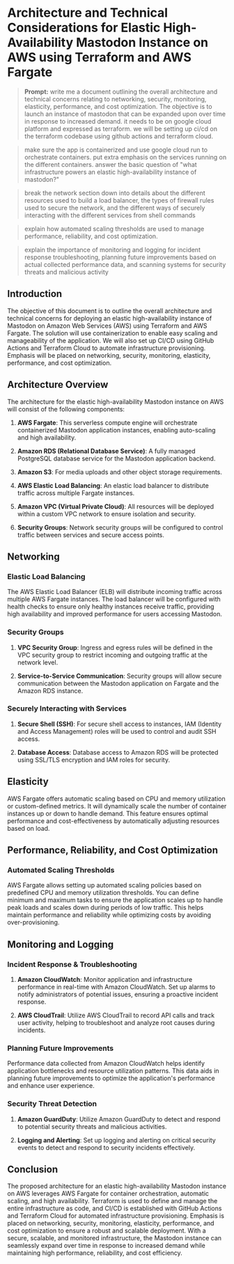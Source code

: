 # Architecture and Technical Considerations for Elastic High-Availability Mastodon Instance on AWS using Terraform and AWS Fargate

> **Prompt:** write me a document outlining the overall architecture and technical concerns relating to networking, security, monitoring, elasticity, performance, and cost optimization. The objective is to launch an instance of mastodon that can be expanded upon over time in response to increased demand. it needs to be on google cloud platform and expressed as terraform. we will be setting up ci/cd on the terraform codebase using github actions and terraform cloud.

>make sure the app is containerized and use google cloud run to orchestrate containers.  put extra emphasis on the services running on the different containers. answer the basic question of "what infrastructure powers an elastic high-availability instance of mastodon?" 

>break the network section down into details about the different resources used to build a load balancer, the types of firewall rules used to secure the network, and the different ways of securely interacting with the different services from shell commands

>explain how automated scaling thresholds are used to manage performance, reliability, and cost optimization.

>explain the importance of monitoring and logging for incident response troubleshooting, planning future improvements based on actual collected performance data, and scanning systems for security threats and malicious activity

## Introduction

The objective of this document is to outline the overall architecture and technical concerns for deploying an elastic high-availability instance of Mastodon on Amazon Web Services (AWS) using Terraform and AWS Fargate. The solution will use containerization to enable easy scaling and manageability of the application. We will also set up CI/CD using GitHub Actions and Terraform Cloud to automate infrastructure provisioning. Emphasis will be placed on networking, security, monitoring, elasticity, performance, and cost optimization.

## Architecture Overview

The architecture for the elastic high-availability Mastodon instance on AWS will consist of the following components:

1. **AWS Fargate**: This serverless compute engine will orchestrate containerized Mastodon application instances, enabling auto-scaling and high availability.

2. **Amazon RDS (Relational Database Service)**: A fully managed PostgreSQL database service for the Mastodon application backend.

3. **Amazon S3**: For media uploads and other object storage requirements.

4. **AWS Elastic Load Balancing**: An elastic load balancer to distribute traffic across multiple Fargate instances.

5. **Amazon VPC (Virtual Private Cloud)**: All resources will be deployed within a custom VPC network to ensure isolation and security.

6. **Security Groups**: Network security groups will be configured to control traffic between services and secure access points.

## Networking

### Elastic Load Balancing

The AWS Elastic Load Balancer (ELB) will distribute incoming traffic across multiple AWS Fargate instances. The load balancer will be configured with health checks to ensure only healthy instances receive traffic, providing high availability and improved performance for users accessing Mastodon.

### Security Groups

1. **VPC Security Group**: Ingress and egress rules will be defined in the VPC security group to restrict incoming and outgoing traffic at the network level.

2. **Service-to-Service Communication**: Security groups will allow secure communication between the Mastodon application on Fargate and the Amazon RDS instance.

### Securely Interacting with Services

1. **Secure Shell (SSH)**: For secure shell access to instances, IAM (Identity and Access Management) roles will be used to control and audit SSH access.

2. **Database Access**: Database access to Amazon RDS will be protected using SSL/TLS encryption and IAM roles for security.

## Elasticity

AWS Fargate offers automatic scaling based on CPU and memory utilization or custom-defined metrics. It will dynamically scale the number of container instances up or down to handle demand. This feature ensures optimal performance and cost-effectiveness by automatically adjusting resources based on load.

## Performance, Reliability, and Cost Optimization

### Automated Scaling Thresholds

AWS Fargate allows setting up automated scaling policies based on predefined CPU and memory utilization thresholds. You can define minimum and maximum tasks to ensure the application scales up to handle peak loads and scales down during periods of low traffic. This helps maintain performance and reliability while optimizing costs by avoiding over-provisioning.

## Monitoring and Logging

### Incident Response & Troubleshooting

1. **Amazon CloudWatch**: Monitor application and infrastructure performance in real-time with Amazon CloudWatch. Set up alarms to notify administrators of potential issues, ensuring a proactive incident response.

2. **AWS CloudTrail**: Utilize AWS CloudTrail to record API calls and track user activity, helping to troubleshoot and analyze root causes during incidents.

### Planning Future Improvements

Performance data collected from Amazon CloudWatch helps identify application bottlenecks and resource utilization patterns. This data aids in planning future improvements to optimize the application's performance and enhance user experience.

### Security Threat Detection

1. **Amazon GuardDuty**: Utilize Amazon GuardDuty to detect and respond to potential security threats and malicious activities.

2. **Logging and Alerting**: Set up logging and alerting on critical security events to detect and respond to security incidents effectively.

## Conclusion

The proposed architecture for an elastic high-availability Mastodon instance on AWS leverages AWS Fargate for container orchestration, automatic scaling, and high availability. Terraform is used to define and manage the entire infrastructure as code, and CI/CD is established with GitHub Actions and Terraform Cloud for automated infrastructure provisioning. Emphasis is placed on networking, security, monitoring, elasticity, performance, and cost optimization to ensure a robust and scalable deployment. With a secure, scalable, and monitored infrastructure, the Mastodon instance can seamlessly expand over time in response to increased demand while maintaining high performance, reliability, and cost efficiency.